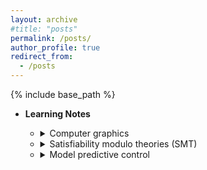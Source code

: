 ```yaml
---
layout: archive
#title: "posts"
permalink: /posts/
author_profile: true
redirect_from:
  - /posts
---
```


{% include base_path %}

* **Learning Notes**
  
  * <details><summary>Computer graphics</summary>
        <font face="Times New Roman">
            Following the course by Professor <a href=https://sites.cs.ucsb.edu/~lingqi/>Lingqi Yan</a>.	 </font>
    </details>
  
  * <details><summary>Satisfiability modulo theories (SMT)</summary>
        <font face="Times New Roman">
            Coming soon.	 
        </font>
    </details>
  
  * <details><summary>Model predictive control</summary>
        <font face="Times New Roman">
            Coming soon.	 
        </font>
    </details>
  
  
  
  
  
  

